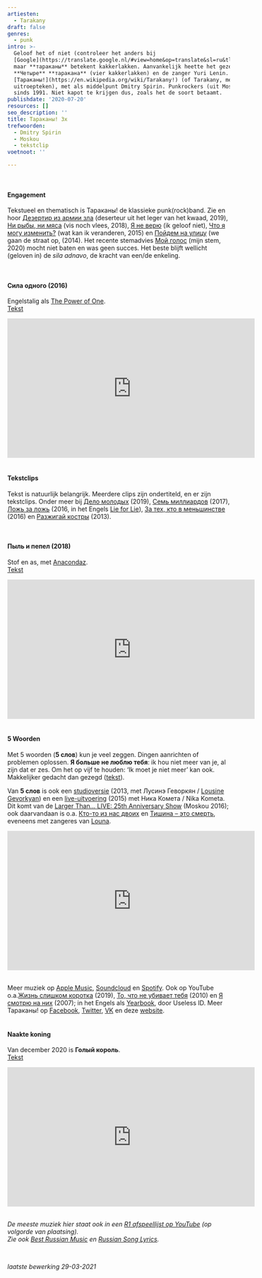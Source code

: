```yaml
---
artiesten:
  - Tarakany
draft: false
genres:
  - punk
intro: >-
  Geloof het of niet (controleer het anders bij
  [Google](https://translate.google.nl/#view=home&op=translate&sl=ru&tl=nl&text=%D0%A2%D0%B0%D1%80%D0%B0%D0%BA%D0%B0%D0%BD%D1%8B)),
  maar **тараканы** betekent kakkerlakken. Aanvankelijk heette het gezelschap
  **Четыре** **таракана** (vier kakkerlakken) en de zanger Yuri Lenin. Nu dus
  [Тараканы!](https://en.wikipedia.org/wiki/Tarakany!) (of Tarakany, met
  uitroepteken), met als middelpunt Dmitry Spirin. Punkrockers (uit Moskou)
  sinds 1991. Niet kapot te krijgen dus, zoals het de soort betaamt. 
publishdate: '2020-07-20'
resources: []
seo_description: ''
title: Тараканы! 3x
trefwoorden:
  - Dmitry Spirin
  - Moskou
  - tekstclip
voetnoot: ''

---
```



<br/>
  

#### Engagement

Tekstueel en thematisch is Тараканы! de klassieke punk(rock)band. Zie en hoor [Дезертир из армии зла](https://www.youtube.com/watch?v=FIwn2lMyH1Q) (deserteur uit het leger van het kwaad, 2019), [Ни рыбы, ни мяса](https://youtu.be/o1UftfZamTM) (vis noch vlees, 2018), [Я не верю](https://www.youtube.com/watch?v=J0WSRE3Xa9Q) (ik geloof niet), [Что я могу изменить?](https://www.youtube.com/watch?v=jPv4B0XrEd0) (wat kan ik veranderen, 2015) en [Пойдем на улицу](https://www.youtube.com/watch?v=mTp8jQ0KVZ8) (we gaan de straat op, (2014). Het recente stemadvies [Мой голос](https://youtu.be/MgynWDWKpqs) (mijn stem, 2020) mocht niet baten en was geen succes. Het beste blijft wellicht (geloven in) de *sila adnavo*, de kracht van een/de enkeling.

<br/>

#### Сила одного (2016)

Engelstalig als [The Power of One](https://youtu.be/AhuidK7eSv4). <br/>
[Tekst](https://teksty-pesenok.ru/rus-tarakany/tekst-pesni-sila-odnogo/5279976/)


<iframe width="560" height="315" src="https://www.youtube.com/embed/nSxrGMrAtpI" frameborder="0" allow="accelerometer; autoplay; encrypted-media; gyroscope; picture-in-picture" allowfullscreen></iframe> 

<br/>
<br/>
 

#### Tekstclips

Tekst is natuurlijk belangrijk. Meerdere clips zijn ondertiteld, en er zijn tekstclips. Onder meer bij [Дело молодых](https://youtu.be/u9eNOW_eHts) (2019), [Семь миллиардов](https://youtu.be/3JT1MdT5uzA) (2017), [Ложь за ложь](https://www.youtube.com/watch?v=b3Bjtg9yg8k) (2016, in het Engels [Lie for Lie](https://youtu.be/hvxXQD5gXSY)),  [За тех, кто в меньшинстве](https://youtu.be/e-MKTsOo_pQ) (2016) en [Разжигай костры](https://www.youtube.com/watch?v=BuxF0T57aAU) (2013).

<br/>
 

#### Пыль и пепел (2018) 

Stof en as, met [Anacondaz](https://rusland1.nl/nl/muziek/20201215-anacondaz-4x/). <br/>
[Tekst](https://teksty-pesenok.ru/rus-anacondaz-tarakany/tekst-pesni-pyl-i-pepel/6666140/)

<iframe width="560" height="315" src="https://www.youtube.com/embed/9KOmBcuR8Ms" frameborder="0" allow="accelerometer; autoplay; encrypted-media; gyroscope; picture-in-picture" allowfullscreen></iframe>

 <br/> 
<br/>

#### 5 Woorden

Met 5 woorden (**5 слов**) kun je veel zeggen. Dingen aanrichten of problemen oplossen. **Я больше не люблю тебя**: ik hou niet meer van je, al zijn dat er zes. Om het op vijf te houden: ‘Ik moet je niet meer’ kan ook. Makkelijker gedacht dan gezegd ([tekst](https://teksty-pesenok.ru/rus-tarakany/tekst-pesni-5-slov/4054906/)). 

Van **5 слов** is ook een [studioversie](https://www.youtube.com/watch?v=iIZFvNlZHf0) (2013, met Лусинэ Геворкян / [Lousine Gevorkyan](https://en.wikipedia.org/wiki/Lousine_Gevorkyan)) en een [live-uitvoering](https://youtu.be/DMxLtFyWagY) (2015) met Ника Комета / Nika Kometa. Dit komt van de [Larger Than… LIVE: 25th Anniversary Show](https://youtu.be/gy8HHYo2Nr8) (Moskou 2016); ook daarvandaan is o.a. [Кто-то из нас двоих](https://youtu.be/rVfQ4KAQ2Q8) en [Тишина – это смерть](https://youtu.be/prP3Kzvghgo), eveneens met zangeres van [Louna](https://rusland1.nl/nl/muziek/20201201-louna-3x/). 

 

<iframe width="560" height="315" src="https://www.youtube.com/embed/EtB4HZyLAC0" frameborder="0" allow="accelerometer; autoplay; encrypted-media; gyroscope; picture-in-picture" allowfullscreen></iframe>

 
<br/>
<br/>


Meer muziek op [Apple Music](https://music.apple.com/nl/artist/%D1%82%D0%B0%D1%80%D0%B0%D0%BA%D0%B0%D0%BD%D1%8B/263342836?uo=4&app=music), [Soundcloud](https://soundcloud.com/tarakany) en [Spotify](https://open.spotify.com/artist/3OZMcYBFNSr0ztFd82aJK9?si=JKUQFnlVRJeN5vmRQFmI6A). Ook op YouTube o.a.[Жизнь слишком коротка](https://youtu.be/M9ZwYjhh8ro) (2019), [То, что не убивает тебя](https://youtu.be/IXVcnOjxvI8) (2010) en [Я смотрю на них](https://www.youtube.com/watch?v=2nmzotKMfJA) (2007); in het Engels als [Yearbook](https://youtu.be/RRKD6c_os2I), door Useless ID. Meer Тараканы! op [Facebook](https://www.facebook.com/Tarakany), [Twitter](https://twitter.com/tarakany), [VK](https://vk.com/tarakany_ru) en deze [website](https://www.tarakany.ru/).
<br/>
<br/>

#### Naakte koning
Van december 2020 is **Голый король**. <br/>
[Tekst](https://on-hit.ru/texts/tarakany-golyj-korol/)


<iframe width="560" height="315" src="https://www.youtube.com/embed/AiGFxLAX82o" frameborder="0" allow="accelerometer; autoplay; clipboard-write; encrypted-media; gyroscope; picture-in-picture" allowfullscreen></iframe>

<br/>
<br/>


*De meeste muziek hier staat ook in een [R1 afspeellijst op YouTube](https://www.youtube.com/playlist?list=PLeE-zqOrSLhxfIpK2vuUJNCKSzyVBi0yM) (op volgorde van plaatsing).* <br/>
*Zie ook [Best Russian Music](https://www.youtube.com/playlist?list=PLeE-zqOrSLhxTFYDvlwUu4hYby9DojwoD) en [Russian Song Lyrics](https://www.youtube.com/playlist?list=PLeE-zqOrSLhzkRCATzT8__oNifBChVHGK).*

<br/>


*laatste bewerking 29-03-2021*


 









 

 

